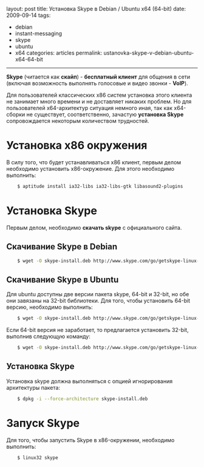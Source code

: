 layout: post
title: Установка Skype в Debian / Ubuntu x64 (64-bit)
date: 2009-09-14
tags:
- debian
- instant-messaging
- skype
- ubuntu
- x64
categories: articles
permalink: ustanovka-skype-v-debian-ubuntu-x64-64-bit

---

**Skype** (читается как **скайп**) - **бесплатный клиент** для общения в сети (включая возможность выполнять голосовые и видео звонки - **VoIP**).

Для пользователей классических x86 систем установка этого клиента не занимает много времени и не доставляет никаких проблем. Но для пользователей x64-архитектур ситуация немного иная, так как x64-сборки не существует, соответственно, зачастую **установка Skype** сопровождается некоторым количеством трудностей.

<!-- more -->

Установка x86 окружения
=======================
В силу того, что будет устанавливаться x86 клиент, первым делом необходимо установить x86-окружение. Для этого необходимо выполнить:

``` bash
    $ aptitude install ia32-libs ia32-libs-gtk libasound2-plugins
```
Установка Skype
===============
Первым делом, необходимо **скачать skype** с официального сайта.

Скачивание Skype в Debian
-------------------------

``` bash
    $ wget -O skype-install.deb http://www.skype.com/go/getskype-linux-beta-deb
```
Скачивание Skype в Ubuntu
-------------------------
Для ubuntu доступны две версии пакета skype, 64-bit и 32-bit, но обе они завязаны на 32-bit библиотеки. Для того, чтобы установить 64-bit версию, необходимо выполнить:

``` bash
    $ wget -O skype-install.deb http://www.skype.com/go/getskype-linux-beta-ubuntu-64
```
Если 64-bit версия не заработает, то предлагается установить 32-bit, выполнив следующую команду:

``` bash
    $ wget -O skype-install.deb http://www.skype.com/go/getskype-linux-beta-ubuntu-32
```
Установка Skype
---------------
Установка skype должна выполняться c опцией игнорирования архитектуры пакета:

``` bash
    $ dpkg -i --force-architecture skype-install.deb
```
Запуск Skype
=============
Для того, чтобы запустить Skype в x86-окружении, необходимо выполнить:

``` bash
    $ linux32 skype
```
